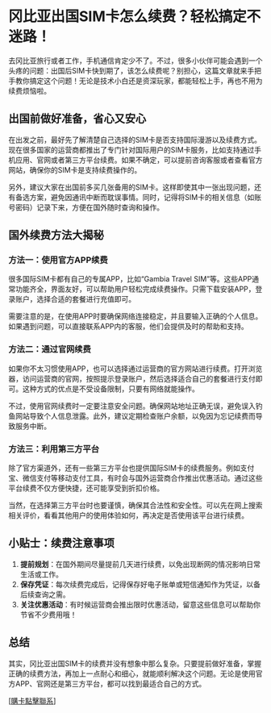 # 冈比亚出国SIM卡怎么续费？轻松搞定不迷路！

去冈比亚旅行或者工作，手机通信肯定少不了。不过，很多小伙伴可能会遇到一个头疼的问题：出国后SIM卡快到期了，该怎么续费呢？别担心，这篇文章就来手把手教你搞定这个问题！无论是技术小白还是资深玩家，都能轻松上手，再也不用为续费烦恼啦。

## 出国前做好准备，省心又安心

在出发之前，最好先了解清楚自己选择的SIM卡是否支持国际漫游以及续费方式。现在很多国家的运营商都推出了专门针对国际用户的SIM卡服务，比如支持通过手机应用、官网或者第三方平台续费。如果不确定，可以提前咨询客服或者查看官方网站，确保你的SIM卡是支持续费操作的。

另外，建议大家在出国前多买几张备用的SIM卡。这样即使其中一张出现问题，还有备选方案，避免因通讯中断而耽误事情。同时，记得将SIM卡的相关信息（如账号密码）记录下来，方便在国外随时查询和操作。

## 国外续费方法大揭秘

### 方法一：使用官方APP续费

很多国际SIM卡都有自己的专属APP，比如“Gambia Travel SIM”等。这些APP通常功能齐全，界面友好，可以帮助用户轻松完成续费操作。只需下载安装APP，登录账户，选择合适的套餐进行充值即可。

需要注意的是，在使用APP时要确保网络连接稳定，并且要输入正确的个人信息。如果遇到问题，可以直接联系APP内的客服，他们会提供及时的帮助和支持。

### 方法二：通过官网续费

如果你不太习惯使用APP，也可以选择通过运营商的官方网站进行续费。打开浏览器，访问运营商的官网，按照提示登录账户，然后选择适合自己的套餐进行支付即可。这种方式的优点是不受设备限制，只要有网络就能操作。

不过，使用官网续费时一定要注意安全问题。确保网站地址正确无误，避免误入钓鱼网站导致个人信息泄露。此外，建议定期检查账户余额，以免因为忘记续费而导致服务中断。

### 方法三：利用第三方平台

除了官方渠道外，还有一些第三方平台也提供国际SIM卡的续费服务。例如支付宝、微信支付等移动支付工具，有时会与国外运营商合作推出优惠活动。通过这些平台续费不仅方便快捷，还可能享受到折扣价格。

当然，在选择第三方平台时也要谨慎，确保其合法性和安全性。可以先在网上搜索相关评价，看看其他用户的使用体验如何，再决定是否使用该平台进行续费。

## 小贴士：续费注意事项

1. **提前规划**：在国外期间尽量提前几天进行续费，以免出现断网的情况影响日常生活或工作。
2. **保存凭证**：每次续费完成后，记得保存好电子账单或短信通知作为凭证，以备后续查询之需。
3. **关注优惠活动**：有时候运营商会推出限时优惠活动，留意这些信息可以帮助你节省不少费用哦！

## 总结

其实，冈比亚出国SIM卡的续费并没有想象中那么复杂。只要提前做好准备，掌握正确的续费方法，再加上一点耐心和细心，就能顺利解决这个问题。无论是使用官方APP、官网还是第三方平台，都可以找到最适合自己的方式。

[[購卡點擊聯系](https://t.me/s/esim1088)]